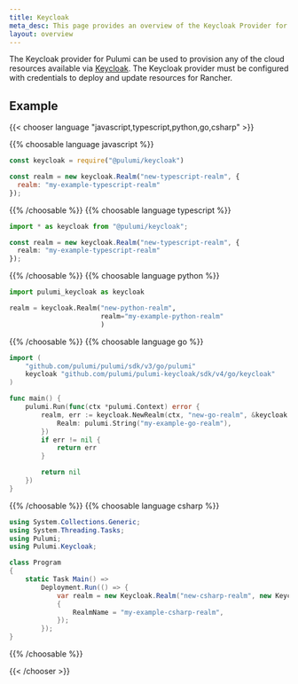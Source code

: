 ```yaml
---
title: Keycloak
meta_desc: This page provides an overview of the Keycloak Provider for Pulumi.
layout: overview
---
```


The Keycloak provider for Pulumi can be used to provision any of the cloud resources available via [Keycloak](https://rancher.com/).
The Keycloak provider must be configured with credentials to deploy and update resources for Rancher.

## Example

{{< chooser language "javascript,typescript,python,go,csharp" >}}

{{% choosable language javascript %}}

```javascript
const keycloak = require("@pulumi/keycloak")

const realm = new keycloak.Realm("new-typescript-realm", {
  realm: "my-example-typescript-realm"
});
```

{{% /choosable %}}
{{% choosable language typescript %}}

```typescript
import * as keycloak from "@pulumi/keycloak";

const realm = new keycloak.Realm("new-typescript-realm", {
  realm: "my-example-typescript-realm"
});
```

{{% /choosable %}}
{{% choosable language python %}}

```python
import pulumi_keycloak as keycloak

realm = keycloak.Realm("new-python-realm",
                       realm="my-example-python-realm"
                       )
```

{{% /choosable %}}
{{% choosable language go %}}

```go
import (
	"github.com/pulumi/pulumi/sdk/v3/go/pulumi"
	keycloak "github.com/pulumi/pulumi-keycloak/sdk/v4/go/keycloak"
)

func main() {
	pulumi.Run(func(ctx *pulumi.Context) error {
        realm, err := keycloak.NewRealm(ctx, "new-go-realm", &keycloak.RealmArgs{
            Realm: pulumi.String("my-example-go-realm"),
        })
		if err != nil {
			return err
		}

		return nil
	})
}
```

{{% /choosable %}}
{{% choosable language csharp %}}

```csharp
using System.Collections.Generic;
using System.Threading.Tasks;
using Pulumi;
using Pulumi.Keycloak;

class Program
{
    static Task Main() =>
        Deployment.Run(() => {
            var realm = new Keycloak.Realm("new-csharp-realm", new Keycloak.RealmArgs
            {
                RealmName = "my-example-csharp-realm",
            });
        });
}
```

{{% /choosable %}}

{{< /chooser >}}
